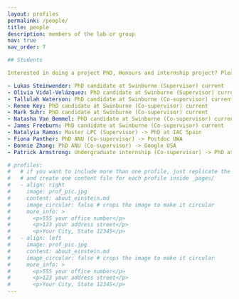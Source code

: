 ```yaml
---
layout: profiles
permalink: /people/
title: people
description: members of the lab or group
nav: true
nav_order: 7

## Students

Interested in doing a project PhD, Honours and internship project? Please look at the [Swinburne CAS webpage](https://astronomy.swin.edu.au/study/phdprojects.html) and send me an email to <a href="mailto:amoller@swin.edu.au">amoller@swin.edu.au</a>.

- Lukas Steinwender: PhD candidate at Swinburne (Supervisor) current
- Olivia Vidal-Velázquez: PhD candidate at Swinburne (Supervisor) current
- Tallulah Waterson: PhD candidate at Swinburne (Co-supervisor) current
- Renee Key: PhD candidate at Swinburne (Co-supervisor) current
- Mark Suhr: PhD candidate at Swinburne (Co-supervisor) current
- Natasha Van Bemmel: PhD candidate at Swinburne (Co-supervisor) current
- James Freeburn: PhD candidate at Swinburne (Co-supervisor) current
- Natalyia Ramos: Master LPC (Supervisor) -> PhD at IAC Spain
- Fiona Panther: PhD ANU (Co-supervisor) -> Postdoc UWA
- Bonnie Zhang: PhD ANU (Co-supervisor) -> Google USA
- Patrick Armstrong: Undergraduate internship (Co-supervisor) -> PhD at ANU

# profiles:
#   # if you want to include more than one profile, just replicate the following block
#   # and create one content file for each profile inside _pages/
#   - align: right
#     image: prof_pic.jpg
#     content: about_einstein.md
#     image_circular: false # crops the image to make it circular
#     more_info: >
#       <p>555 your office number</p>
#       <p>123 your address street</p>
#       <p>Your City, State 12345</p>
#   - align: left
#     image: prof_pic.jpg
#     content: about_einstein.md
#     image_circular: false # crops the image to make it circular
#     more_info: >
#       <p>555 your office number</p>
#       <p>123 your address street</p>
#       <p>Your City, State 12345</p>
---
```

